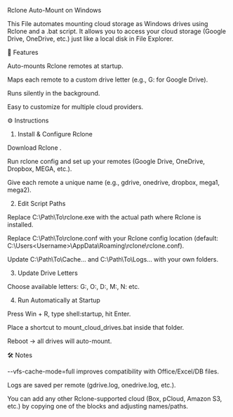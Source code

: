Rclone Auto-Mount on Windows

This File automates mounting cloud storage as Windows drives using Rclone and a .bat script.
It allows you to access your cloud storage (Google Drive, OneDrive, etc.) just like a local disk in File Explorer.

📌 Features

Auto-mounts Rclone remotes at startup.

Maps each remote to a custom drive letter (e.g., G: for Google Drive).

Runs silently in the background.

Easy to customize for multiple cloud providers.

⚙️ Instructions

1. Install & Configure Rclone

Download Rclone
.

Run rclone config and set up your remotes (Google Drive, OneDrive, Dropbox, MEGA, etc.).

Give each remote a unique name (e.g., gdrive, onedrive, dropbox, mega1, mega2).

2. Edit Script Paths

Replace C:\Path\To\rclone.exe with the actual path where Rclone is installed.

Replace C:\Path\To\rclone.conf with your Rclone config location (default: C:\Users\<Username>\AppData\Roaming\rclone\rclone.conf).

Update C:\Path\To\Cache\... and C:\Path\To\Logs\... with your own folders.

3. Update Drive Letters

Choose available letters: G:, O:, D:, M:, N: etc.

4. Run Automatically at Startup

Press Win + R, type shell:startup, hit Enter.

Place a shortcut to mount_cloud_drives.bat inside that folder.

Reboot → all drives will auto-mount.

🛠 Notes

--vfs-cache-mode=full improves compatibility with Office/Excel/DB files.

Logs are saved per remote (gdrive.log, onedrive.log, etc.).

You can add any other Rclone-supported cloud (Box, pCloud, Amazon S3, etc.) by copying one of the blocks and adjusting names/paths.
